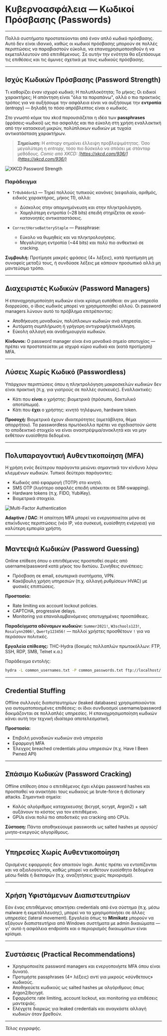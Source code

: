 # Κυβερνοασφάλεια — Κωδικοί Πρόσβασης (Passwords)


---

Πολλά συστήματα προστατεύονται από έναν απλό κωδικό πρόσβασης. Αυτό δεν είναι ιδανικό, καθώς οι κωδικοί πρόσβασης μπορούν σε πολλές περιπτώσεις να παραβιαστούν εύκολα, να επαναχρησιμοποιηθούν ή να εκμεταλλευτούν από επιτιθέμενους. Σε αυτήν την ενότητα θα εξετάσουμε τις επιθέσεις και τις άμυνες σχετικά με τους κωδικούς πρόσβασης.

---

## Ισχύς Κωδικών Πρόσβασης (Password Strength)

Τι καθορίζει έναν ισχυρό κωδικό; Η πολυπλοκότητα; Το μήκος; Οι ειδικοί χαρακτήρες; Η απάντηση είναι "όλα τα παραπάνω", αλλά ο πιο πρακτικός τρόπος για να αυξήσουμε την ασφάλεια είναι να αυξήσουμε την **εντροπία** (entropy) — δηλαδή το πόσο απρόβλεπτος είναι ο κωδικός.

Στο γνωστό κόμικ του xkcd παρουσιάζεται η ιδέα των **passphrases** (φράσεις-κωδικοί) ως πιο ασφαλής και πιο εύκολη στη χρήση εναλλακτική από την κατασκευή μικρών, πολύπλοκων κωδικών με τυχαία αντικατάσταση χαρακτήρων.

> **Σημείωση:** Η *entropy* σημαίνει έλλειψη προβλεψιμότητας. Όσο μεγαλύτερη η *entropy*, τόσο πιο δύσκολο να σπάσει με στάνταρ μεθόδους.
*Comic από XKCD: [https://xkcd.com/936/](https://xkcd.com/936/)*

![XKCD Password Strength](https://www.w3schools.com/cybersecurity/img_password_strength.png)

### Παράδειγμα
- `Tr0ub4dor&3` — Τηρεί πολλούς τυπικούς κανόνες (κεφαλαίο, αριθμός, ειδικός χαρακτήρας, μήκος 11), αλλά:
  - Δύσκολος στην απομνημόνευση και στην πληκτρολόγηση.
  - Χαμηλότερη εντροπία (~28 bits) επειδή στηρίζεται σε κοινό-κατανοητές αντικαταστάσεις.

- `CorrectHorseBatteryStaple` — Passphrase:
  - Εύκολο να θυμηθείς και να πληκτρολογήσεις.
  - Μεγαλύτερη εντροπία (~44 bits) και πολύ πιο ανθεκτικό σε cracking.

**Συμβουλή:** Προτίμησε μακρές φράσεις (4+ λέξεις), κατά προτίμηση μη συναφείς μεταξύ τους, ή συνδύασε λέξεις με κάποιον προσωπικό αλλά μη μαντεύσιμο τρόπο.

---

## Διαχειριστές Κωδικών (Password Managers)

Η επαναχρησιμοποίηση κωδικών είναι κρίσιμη ευπάθεια: αν μια υπηρεσία διαρρεύσει, ο ίδιος κωδικός μπορεί να χρησιμοποιηθεί αλλού. Οι password managers λύνουν αυτό το πρόβλημα επιτρέποντας:

- Αποθήκευση μοναδικών, πολύπλοκων κωδικών ανά υπηρεσία.
- Αυτόματη συμπλήρωση ή γρήγορη αντιγραφή/επικόλληση.
- Εύκολη αλλαγή και αναδημιουργία κωδικών.

**Κίνδυνοι:** Ο password manager είναι ένα μοναδικό σημείο αποτυχίας — πρέπει να προστατεύεται με ισχυρό κύριο κωδικό και (κατά προτίμηση) MFA.

---

## Λύσεις Χωρίς Κωδικό (Passwordless)

Υπάρχουν περιπτώσεις όπου η πληκτρολόγηση μακροσκελών κωδικών δεν είναι πρακτική (π.χ. για γιατρούς σε πολλές συσκευές). Εναλλακτικές:

- Κάτι που **είναι** ο χρήστης: βιομετρικά (πρόσωπο, δακτυλικό αποτύπωμα).
- Κάτι που **έχει** ο χρήστης: κινητό τηλέφωνο, hardware token.

**Προσοχή:** Βιομετρικά έχουν ιδιαιτερότητες (αμετάβλητα, θέμα απορρήτου). Τα passwordless πρωτόκολλα πρέπει να σχεδιαστούν ώστε το αποδεικτικό στοιχείο να είναι αναστρέψιμα/ανακλητά και να μην εκθέτουν ευαίσθητα δεδομένα.

---

## Πολυπαραγοντική Αυθεντικοποίηση (MFA)

Η χρήση ενός δεύτερου παράγοντα μειώνει σημαντικά τον κίνδυνο λόγω κλεμμένων κωδικών. Τυπικοί δεύτεροι παράγοντες:

- Κωδικός από εφαρμογή (TOTP) στο κινητό.
- SMS OTP (λιγότερο ασφαλές επειδή υπόκειται σε SIM-swapping).
- Hardware tokens (π.χ. FIDO, YubiKey).
- Βιομετρικά στοιχεία.

![Multi-Factor Authentication](https://www.w3schools.com/cybersecurity/img_multi-factor-authentication.png)


**Adaptive / DAC**: Η απαίτηση MFA μπορεί να ενεργοποιείται μόνο σε επικίνδυνες περιπτώσεις (νέο IP, νέα συσκευή, ευαίσθητη ενέργεια) για καλύτερη εμπειρία χρήστη.

---

## Μαντεψιά Κωδικών (Password Guessing)

Online επίθεση όπου ο επιτιθέμενος προσπαθεί σειρές από username/password κατά μήκος του δικτύου. Συνήθεις συνέπειες:

- Πρόσβαση σε email, εσωτερικά συστήματα, VPN.
- Κακόβουλη χρήση υπηρεσιών (π.χ. αλλαγή ρυθμίσεων HVAC) με φυσικές επιπτώσεις.

**Προστασία:**
- Rate limiting και account lockout policies.
- CAPTCHA, progressive delays.
- Monitoring για επαναλαμβανόμενες αποτυχημένες προσπάθειες.

**Παραδείγματα αδύναμων κωδικών:** `Summer2021!`, `W3schools123!`, `Rosalynn2006!`, `Qwerty123456!` — πολλοί χρήστες προσθέτουν `!` για να περάσουν πολιτικές.

**Εργαλεία επίθεσης:** THC-Hydra (δοκιμές πολλαπλών πρωτοκόλλων: FTP, SSH, RDP, SMB, Telnet κ.α.)

Παράδειγμα εντολής:
```bash
hydra -L common_usernames.txt -P common_passwords.txt ftp://localhost/
```

---

## Credential Stuffing

Offline συλλογές διαπιστευτηρίων (leaked databases) χρησιμοποιούνται για αυτοματοποιημένες επιθέσεις: οι ίδιοι συνδυασμοί username/password δοκιμάζονται σε πολλαπλές υπηρεσίες. Η επαναχρησιμοποίηση κωδικών κάνει αυτή την τεχνική ιδιαίτερα αποτελεσματική.

**Προστασία:**
- Επιβολή μοναδικών κωδικών ανά υπηρεσία
- Εφαρμογή MFA
- Έλεγχος breached credentials μέσω υπηρεσιών (π.χ. Have I Been Pwned API)

---

## Σπάσιμο Κωδικών (Password Cracking)

Offline επίθεση όπου ο επιτιθέμενος έχει κλέψει password hashes και προσπαθεί να ανακτήσει τους κωδικούς με brute-force ή dictionary attacks. Σημαντικά σημεία:

- Καλός αλγόριθμος καταχεκευσης (bcrypt, scrypt, Argon2) + salt αυξάνουν το κόστος για τον επιτιθέμενο.
- GPUs είναι πολύ πιο αποδοτικές για cracking από CPUs.

**Σύσταση:** Πάντα αποθηκεύουμε passwords ως salted hashes με αργούς/μνητο-ενεργούς αλγορίθμους.

---

## Υπηρεσίες Χωρίς Αυθεντικοποίηση

Ορισμένες εφαρμογές δεν απαιτούν login. Αυτές πρέπει να εντοπίζονται και να αξιολογούνται, καθώς μπορεί να εκθέτουν ευαίσθητα δεδομένα μέσω fields ή διεπαφών (π.χ. αναζητήσεις χωρίς περιορισμό).

---

## Χρήση Υφιστάμενων Διαπιστευτηρίων

Εάν ένας επιτιθέμενος αποκτήσει credentials από ένα σύστημα (π.χ. μέσω malware ή εκμετάλλευσης), μπορεί να τα χρησιμοποιήσει σε άλλες υπηρεσίες (lateral movement). Εργαλεία όπως το **Mimikatz** μπορούν να εξάγουν διαπιστευτήρια από Windows συστήματα με admin δικαιώματα — γι' αυτό η ασφάλεια endpoints και ο περιορισμός δικαιωμάτων είναι κρίσιμα.

---

## Συστάσεις (Practical Recommendations)

- Χρησιμοποιείτε password managers και ενεργοποιήστε MFA όπου είναι δυνατό.
- Προτιμήστε passphrases (4+ λέξεις) αντί για μικρούς «σύνθετους» κωδικούς.
- Αποθηκεύετε κωδικούς ως salted hashes με αλγόριθμους όπως Argon2/bcrypt.
- Εφαρμόστε rate limiting, account lockout, και monitoring για επιθέσεις μαντεψιάς.
- Ελέγχετε διαρκώς για leaked credentials και αναγκάστε αλλαγή κωδικών όταν βρεθούν.

---

*Τέλος εγγραφής.*
